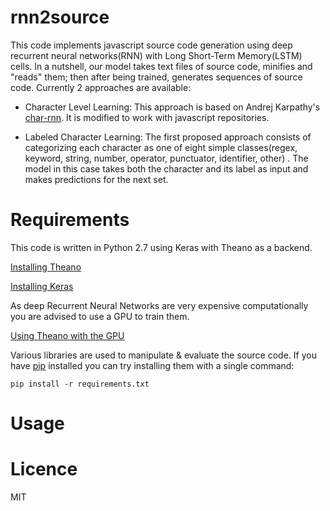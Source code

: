 # rnn2source
This code implements javascript source code generation using deep recurrent neural networks(RNN) with Long Short-Term Memory(LSTM) cells. In a nutshell, our model takes text files of source code, minifies and "reads" them; then after being trained, generates sequences of source code. Currently 2 approaches are available:

- Character Level Learning:
This approach is based on Andrej Karpathy's [char-rnn](http://karpathy.github.io/2015/05/21/rnn-effectiveness/). It is modified to work with javascript repositories.

- Labeled Character Learning:
The first proposed approach consists of categorizing each character as one of eight simple classes(regex, keyword, string, number, operator, punctuator, identifier, other) . The model in this case takes both the character and its label as input and makes predictions for the next set.

# Requirements
This code is written in Python 2.7 using Keras with Theano as a backend.

[Installing Theano](http://deeplearning.net/software/theano/install.html)

[Installing Keras](http://deeplearning.net/software/theano/install.html)

As deep Recurrent Neural Networks are very expensive computationally you are advised to use a GPU to train them.

[Using Theano with the GPU](http://deeplearning.net/software/theano/tutorial/using_gpu.html)

Various libraries are used to manipulate & evaluate the source code. If you have [pip](https://pip.pypa.io/en/stable/installing/) installed you can try installing them with a single command:

```
pip install -r requirements.txt
```

# Usage

# Licence
MIT
